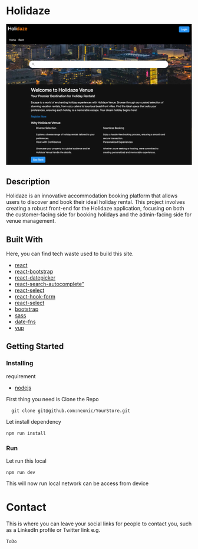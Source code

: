 # Holidaze 
![image](./Live-Version.png)

## Description

Holidaze is an innovative accommodation booking platform that allows users to discover and book their ideal holiday rental. This project involves creating a robust front-end for the Holidaze application, focusing on both the customer-facing side for booking holidays and the admin-facing side for venue management.


## Built With

Here, you can find tech waste used to build this site.

- [react](https://react.dev/)
- [react-bootstrap](https://react-bootstrap.netlify.app/)
- [react-datepicker](https://www.npmjs.com/package/react-datepicker)
- [react-search-autocomplete"](https://www.npmjs.com/package/react-search-autocomplete)
- [react-select](https://www.npmjs.com/package/react-select)
- [react-hook-form](https://www.npmjs.com/package/react-hook-form)
- [react-select](https://www.npmjs.com/package/react-select)
- [bootstrap](https://getbootstrap.com/)
- [sass](https://www.npmjs.com/package/sass)
- [date-fns](https://date-fns.org/)
- [yup](https://www.npmjs.com/package/yup)



## Getting Started

### Installing
requirement
- [nodejs](https://nodejs.org/en)

First thing you need is Clone the Repo

 ```
   git clone git@github.com:nexnic/YourStore.git 
```

Let install dependency

```
npm run install
```

### Run

Let run this local 
```
npm run dev
```
This will now run local network can be access from device 

# Contact

This is where you can leave your social links for people to contact you, such as a LinkedIn profile or Twitter link e.g.

```
ToDo
```